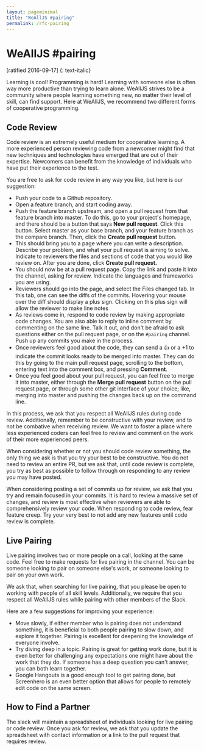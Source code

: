 ```yaml
---
layout: pageminimal
title: "WeAllJS #pairing"
permalink: /rfc-pairing
---
```


# WeAllJS #pairing

[ratified 2016-09-17]
{: text-italic}

Learning is cool! Programming is hard! Learning with someone else is often way more productive than trying to learn alone. WeAllJS strives to be a community where people learning something new, no matter their level of skill, can find support. Here at WeAllJS, we recommend two different forms of cooperative programming.

## Code Review

Code review is an extremely useful medium for cooperative learning. A more experienced person reviewing code from a newcomer might find that new techniques and technologies have emerged that are out of their expertise. Newcomers can benefit from the knowledge of individuals who have put their experience to the test.

You are free to ask for code review in any way you like, but here is our suggestion:

  * Push your code to a Github repository.
  * Open a feature branch, and start coding away.
  * Push the feature branch upstream, and open a pull request from that feature branch into master. To do this, go to your project's homepage, and there should be a button that says **New pull request**. Click this button. Select master as your base branch, and your feature branch as the compare branch. Then, click the **Create pull request** button.
  * This should bring you to a page where you can write a description. Describe your problem, and what your pull request is aiming to solve. Indicate to reviewers the files and sections of code that you would like review on. After you are done, click **Create pull request.**
  * You should now be at a pull request page. Copy the link and paste it into the channel, asking for review. Indicate the languages and frameworks you are using.
  * Reviewers should go into the page, and select the Files changed tab. In this tab, one can see the diffs of the commits. Hovering your mouse over the diff should display a plus sign. Clicking on this plus sign will allow the reviewer to make line notes
  * As reviews come in, respond to code review by making appropriate code changes. You are also able to reply to inline comment by commenting on the same line. Talk it out, and don't be afraid to ask questions either on the pull request page, or on the `#pairing` channel. Push up any commits you make in the process.
  * Once reviewers feel good about the code, they can send a :+1: or a +1 to indicate the commit looks ready to be merged into master. They can do this by going to the main pull request page, scrolling to the bottom, entering text into the comment box, and pressing **Comment**.
  * Once you feel good about your pull request, you can feel free to merge it into master, either through the **Merge pull request** button on the pull request page, or through some other git interface of your choice; like, merging into master and pushing the changes back up on the command line.

In this process, we ask that you respect all WeAllJS rules during code review. Additionally, remember to be constructive with your review, and to not be combative when receiving review. We want to foster a place where less experienced coders can feel free to review and comment on the work of their more experienced peers.

When considering whether or not you should code review something, the only thing we ask is that you try your best to be constructive. You do not need to review an entire PR, but we ask that, until code review is complete, you try as best as possible to follow through on responding to any review you may have posted.

When considering posting a set of commits up for review, we ask that you try and remain focused in your commits. It is hard to review a massive set of changes, and review is most effective when reviewers are able to comprehensively review your code. When responding to code review, fear feature creep. Try your very best to not add any new features until code review is complete.

## Live Pairing
Live pairing involves two or more people on a call, looking at the same code. Feel free to make requests for live pairing in the channel. You can be someone looking to pair on someone else's work, or someone looking to pair on your own work.

We ask that, when searching for live pairing, that you please be open to working with people of all skill levels.
Additionally, we require that you respect all WeAllJS rules while pairing with other members of the Slack.

Here are a few suggestions for improving your experience:

  * Move slowly, if either member who is pairing does not understand something, it is beneficial to both people pairing to slow down, and explore it together. Pairing is excellent for deepening the knowledge of everyone involve.
  * Try diving deep in a topic. Pairing is great for getting work done, but it is even better for challenging any expectations one might have about the work that they do. If someone has a deep question you can't answer, you can both learn together.
  * Google Hangouts is a good enough tool to get pairing done, but Screenhero is an even better option that allows for people to remotely edit code on the same screen.

## How to Find a Partner
The slack will maintain a spreadsheet of individuals looking for live pairing or code review. Once you ask for review, we ask that you update the spreadsheet with contact information or a link to the pull request that requires review.
